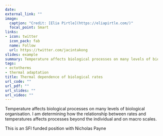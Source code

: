 ```yaml
---
date:
external_link: ""
image:
  caption: "Credit: [Elia Pirtle](https://eliapirtle.com/)"
  focal_point: Smart
links:
- icon: twitter
  icon_pack: fab
  name: Follow
  url: https://twitter.com/jacintakong
slides: example
summary: Temperature affects biological processes on many levels of biological organisation
tags:
- ectotherms
- thermal adaptation
title: Thermal dependence of biological rates
url_code: ""
url_pdf: ""
url_slides: ""
url_video: ""
---
```


Temperature affects biological processes on many levels of biological organisation. I am determining how the relationship between rates and temperatures affects processes beyond the individual and on macro scales.

This is an SFI funded position with Nicholas Payne
